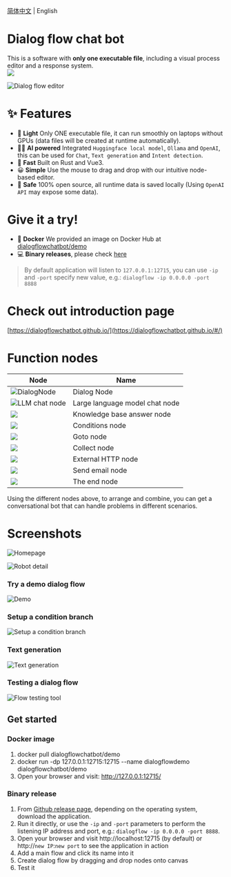 [简体中文](./README_zh-CN.md) | English

# Dialog flow chat bot
This is a software with **only one executable file**, including a visual process editor and a response system.  
<img src="https://img.shields.io/badge/Latest_version-v1.17.5-blue" />

![Dialog flow editor](https://github.com/dialogflowchatbot/dialogflow-showcase/blob/7f412d0746cfbddd43a7a75abb246add63d12200/src/assets/screenshots/flow-editor.png)

# ✨ Features
* 🛒 **Light** Only ONE executable file, it can run smoothly on laptops without GPUs (data files will be created at runtime automatically).
* 🐱‍🏍 **AI powered** Integrated `Huggingface local model`, `Ollama` and `OpenAI`, this can be used for `Chat`, `Text generation` and `Intent detection`.
* 🚀 **Fast** Built on Rust and Vue3.
* 😀 **Simple** Use the mouse to drag and drop with our intuitive node-based editor.
* 🔐 **Safe** 100% open source, all runtime data is saved locally (Using `OpenAI API` may expose some data).

# Give it a try!
* 🐋 **Docker** We provided an image on Docker Hub at [dialogflowchatbot/demo](https://hub.docker.com/repository/docker/dialogflowchatbot/demo)
* 💻 **Binary releases**, please check [here](https://github.com/dialogflowchatbot/dialogflow/releases)

> By default application will listen to `127.0.0.1:12715`, you can use `-ip` and `-port` specify new value, e.g.: `dialogflow -ip 0.0.0.0 -port 8888`

<!-- # Releases and source code
* 💾 If you're looking for **binary releases**, please check [here](https://github.com/dialogflowchatbot/dialogflow/releases)
* 🎈 The **back end** of this application is [here](https://github.com/dialogflowchatbot/dialogflow-backend)
* 🎨 The **front end** of this application is [here](https://github.com/dialogflowchatbot/dialogflow-frontend) -->

# Check out introduction page
[https://dialogflowchatbot.github.io/](https://dialogflowchatbot.github.io/#/)

# Function nodes
|Node|Name|
|----|----|
|![DialogNode](https://github.com/dialogflowchatbot/dialogflow-showcase/blob/c30533aead90dfe563f1dbe89e4623c215bd0f2d/src/assets/dialogNode.png)|Dialog Node|
|![LLM chat node](https://dialogflowchatbot.github.io/assets/llmChatNode-IFUpFC-1.png)|Large language model chat node|
|![](https://dialogflowchatbot.github.io/assets/knowledgeBaseAnswerNode-nPaXLuCc.png)|Knowledge base answer node|
|![](https://dialogflowchatbot.github.io/assets/conditionNode-DyKXzgYH.png)|Conditions node|
|![](https://github.com/dialogflowchatbot/dialogflow-showcase/blob/c30533aead90dfe563f1dbe89e4623c215bd0f2d/src/assets/gotoNode.png)|Goto node|
|![](https://dialogflowchatbot.github.io/assets/collectNode-8FKuiM1E.png)|Collect node|
|![](https://dialogflowchatbot.github.io/assets/externalApiNode-Cq5407hi.png)|External HTTP node|
|![](https://dialogflowchatbot.github.io/assets/sendEmailNode-CSpJZw-P.png)|Send email node|
|![](https://github.com/dialogflowchatbot/dialogflow-showcase/blob/c30533aead90dfe563f1dbe89e4623c215bd0f2d/src/assets/endNode.png)|The end node|

Using the different nodes above, to arrange and combine, you can get a conversational bot that can handle problems in different scenarios.

# Screenshots
![Homepage](https://github.com/dialogflowchatbot/dialogflow-showcase/blob/c30533aead90dfe563f1dbe89e4623c215bd0f2d/src/assets/screenshots/screenshot1.png)

![Robot detail](https://github.com/dialogflowchatbot/dialogflow-showcase/blob/c30533aead90dfe563f1dbe89e4623c215bd0f2d/src/assets/screenshots/screenshot2.png)

### Try a demo dialog flow
![Demo](https://github.com/dialogflowchatbot/dialogflow-showcase/blob/ae15f7fabebe154ebc8dec8511cb1ec063163358/src/assets/demo1.gif)

### Setup a condition branch
![Setup a condition branch](https://github.com/dialogflowchatbot/dialogflow-showcase/blob/18f8b2821921f1732e7699f515615a3d7838f16a/screenshots/condition1.gif)

### Text generation

![Text generation](https://github.com/dialogflowchatbot/dialogflow-showcase/blob/main/src/assets/screenshots/textGeneration.gif?raw=true "Text generation")

### Testing a dialog flow
![Flow testing tool](https://github.com/dialogflowchatbot/dialogflow-showcase/blob/main/src/assets/screenshots/testing.png?raw=true "Flow testing tool")


## Get started

### Docker image
1. docker pull dialogflowchatbot/demo
2. docker run -dp 127.0.0.1:12715:12715 --name dialogflowdemo dialogflowchatbot/demo
3. Open your browser and visit: http://127.0.0.1:12715/

### Binary release
1. From [Github release page](https://github.com/dialogflowchatbot/dialogflow/releases), depending on the operating system, download the application.
1. Run it directly, or use the `-ip` and `-port` parameters to perform the listening IP address and port, e.g.: `dialogflow -ip 0.0.0.0 -port 8888`.
1. Open your browser and visit http://localhost:12715 (by default) or http://`new IP`:`new port` to see the application in action
1. Add a main flow and click its name into it
1. Create dialog flow by dragging and drop nodes onto canvas
1. Test it
